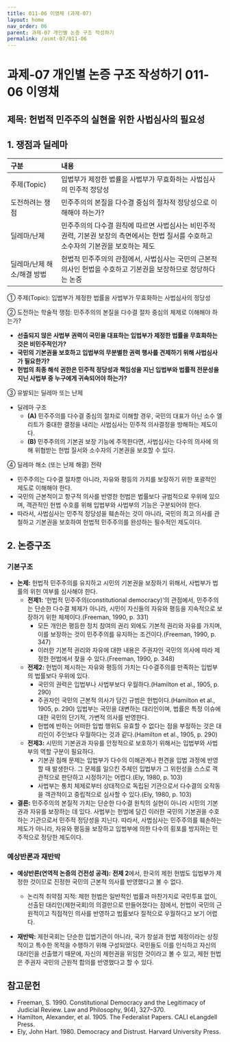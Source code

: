 ```yaml
---
title: 011-06 이영채 (과제-07)
layout: home
nav_order: 06
parent: 과제-07 개인별 논증 구조 작성하기
permalink: /asmt-07/011-06
---
```


# 과제-07 개인별 논증 구조 작성하기 011-06 이영채

## 제목: 헌법적 민주주의 실현을 위한 사법심사의 필요성  

## 1. 쟁점과 딜레마

| 구분 | 내용 |
|:---|:---|
| 주제(Topic) | 입법부가 제정한 법률을 사법부가 무효화하는 사법심사의 민주적 정당성 |
| 도전하려는 쟁점 | 민주주의의 본질을 다수결 중심의 절차적 정당성으로 이해해야 하는가? |
| 딜레마/난제 | 민주주의의 다수결 원칙에 따르면 사법심사는 비민주적 권력, 기본권 보장의 측면에서는 헌법 질서를 수호하고 소수자의 기본권을 보호하는 제도 |
| 딜레마/난제 해소/해결 방법 | 헌법적 민주주의의 관점에서, 사법심사는 국민의 근본적 의사인 헌법을 수호하고 기본권을 보장하므로 정당하다는 논증 |

① 주제(Topic): 입법부가 제정한 법률을 사법부가 무효화하는 사법심사의 정당성

② 도전하는 학술적 쟁점: 민주주의의 본질을 다수결 절차 중심의 체제로 이해해야 하는가?

- **선출되지 않은 사법부 권력이 국민을 대표하는 입법부가 제정한 법률을 무효화하는 것은 비민주적인가?**
- **국민의 기본권을 보호하고 입법부의 무분별한 권력 행사를 견제하기 위해 사법심사가 필요한가?**
- **헌법의 최종 해석 권한은 민주적 정당성과 책임성을 지닌 입법부와 법률적 전문성을 지닌 사법부 중 누구에게 귀속되어야 하는가?**

③ 유발되는 딜레마 또는 난제

- 딜레마 구조
  - **(A)** 민주주의를 다수결 중심의 절차로 이해할 경우, 국민의 대표가 아닌 소수 엘리트가 중대한 결정을 내리는 사법심사는 민주적 의사결정을 방해하는 제도이다.
  - **(B)** 민주주의의 기본권 보장 기능에 주목한다면, 사법심사는 다수의 의사에 의해 위협받는 헌법 질서와 소수자의 기본권을 보호할 수 있다. 

④ 딜레마 해소 (또는 난제 해결) 전략

- 민주주의는 다수결 절차뿐 아니라, 자유와 평등의 가치를 보장하기 위한 포괄적인 제도로 이해해야 한다.
- 국민의 근본적이고 항구적 의사를 반영한 헌법은 법률보다 규범적으로 우위에 있으며, 객관적인 헌법 수호를 위해 입법부와 사법부의 기능은 구분되어야 한다.
- 따라서, 사법심사는 민주적 정당성을 훼손하는 것이 아니라, 국민의 최고 의사를 관철하고 기본권을 보호하여 헌법적 민주주의를 완성하는 필수적인 제도이다.

## 2. 논증구조

### 기본구조

- **논제:** 헌법적 민주주의를 유지하고 시민의 기본권을 보장하기 위해서, 사법부가 법률의 위헌 여부를 심사해야 한다.
  - **전제1:** ‘헌법적 민주주의(constitutional democracy)’의 관점에서, 민주주의는 단순한 다수결 체제가 아니라, 시민이 자신들의 자유와 평등을 지속적으로 보장하기 위한 체제이다.(Freeman, 1990, p. 331)
    - 모든 개인은 평등한 정치 참여의 권리 외에도 기본적 권리와 자유를 가지며, 이를 보장하는 것이 민주주의를 유지하는 조건이다.(Freeman, 1990, p. 347)
    - 이러한 기본적 권리와 자유에 대한 내용은 주권자인 국민의 의사에 따라 제정한 헌법에서 찾을 수 있다.(Freeman, 1990, p. 348)
  - **전제2:** 헌법이 제시하는 자유와 평등의 가치는 다수결주의를 만족하는 입법부의 법률보다 우위에 있다.
    - 국민의 권력은 입법부나 사법부보다 우월하다.(Hamilton et al., 1905, p. 290)
    - 주권자인 국민의 근본적 의사가 담긴 규범은 헌법이다.(Hamilton et al., 1905, p. 290) 입법부는 국민을 대변하는 대리인이며, 법률은 특정 이슈에 대한 국민의 단기적, 가변적 의사를 반영한다.
    - 헌법에 반하는 어떠한 입법 행위도 유효할 수 없다는 점을 부정하는 것은 대리인이 주인보다 우월하다는 것과 같다.(Hamilton et al., 1905, p. 290)
  - **전제3:** 시민의 기본권과 자유를 안정적으로 보호하기 위해서는 입법부와 사법부의 역할 구분이 필요하다.
      - 기본권 침해 문제는 입법부가 다수의 이해관계나 편견을 입법 과정에 반영할 때 발생한다. 그 문제를 일으킨 주체인 입법부가 그 위헌성을 스스로 객관적으로 판단하고 시정하기는 어렵다.(Ely, 1980, p. 103)
      - 사법부는 통치 체제로부터 상대적으로 독립된 기관으로서 다수결의 오작동을 객관적이고 중립적으로 심사할 수 있다.(Ely, 1980, p. 103)
- **결론:** 민주주의의 본질적 가치는 단순한 다수결 원칙의 실현이 아니라 시민의 기본권과 자유를 보장하는 데 있다. 사법부는 헌법에 담긴 이러한 국민의 기본권을 수호하는 기관으로서 민주적 정당성을 지닌다. 따라서, 사법심사는 민주주의를 훼손하는 제도가 아니라, 자유와 평등을 보장하고 입법부에 의한 다수의 횡포를 방지하는 민주적으로 정당한 제도이다.

### 예상반론과 재반박

- **예상반론(연역적 논증의 건전성 공격):** **전제 2**에서, 한국의 제헌 헌법도 입법부가 제정한 것이므로 진정한 국민의 근본적 의사를 반영했다고 볼 수 없다.
  - 논리적 취약점 지적: 제헌 헌법은 일반적인 법률과 마찬가지로 국민투표 없이, 선출된 대리인(제헌국회)의 의결만으로 만들어졌다는 점에서, 헌법이 국민의 근원적이고 직접적인 의사를 반영하고 법률보다 질적으로 우월하다고 보기 어렵다.

- **재반박:** 제헌국회는 단순한 입법기관이 아니라, 국가 창설과 헌법 제정이라는 상징적이고 특수한 목적을 수행하기 위해 구성되었다. 국민들도 이를 인식하고 자신의 대리인을 선출했기 때문에, 자신의 제헌권을 위임한 것이라고 볼 수 있고, 제헌 헌법은 주권자 국민의 근원적 합의를 반영했다고 할 수 있다.

## 참고문헌

- Freeman, S. 1990. Constitutional Democracy and the Legitimacy of Judicial Review. Law and Philosophy, 9(4), 327–370.
- Hamilton, Alexander, et al. 1905. The Federalist Papers. CALI eLangdell Press.
- Ely, John Hart. 1980. Democracy and Distrust. Harvard University Press.